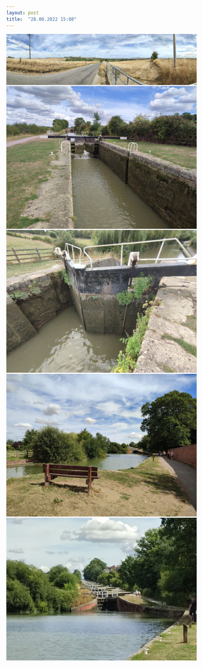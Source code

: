 ```yaml
---
layout: post
title:  "28.08.2022 15:08"
---
```


![](/assets/telegram-cloud-photo-size-2-5215352863566446454-y.jpg)
![](/assets/telegram-cloud-photo-size-2-5215352863566446537-y.jpg)
![](/assets/telegram-cloud-photo-size-2-5215352863566446538-y.jpg)
![](/assets/telegram-cloud-photo-size-2-5215352863566446539-y.jpg)
![](/assets/telegram-cloud-photo-size-2-5215352863566446540-y.jpg)
